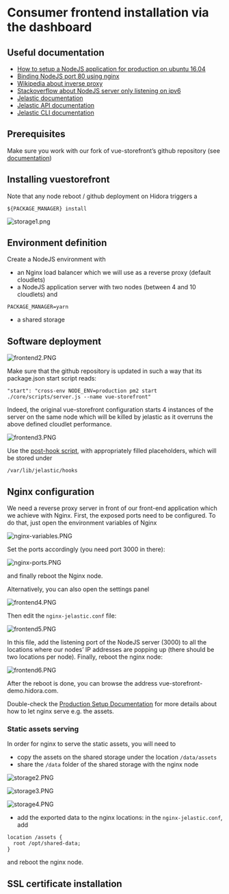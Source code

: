 # Consumer frontend installation via the dashboard

## Useful documentation

- [How to setup a NodeJS application for production on ubuntu 16.04](https://www.digitalocean.com/community/tutorials/how-to-set-up-a-node-js-application-for-production-on-ubuntu-16-04)
- [Binding NodeJS port 80 using nginx](https://eladnava.com/binding-nodejs-port-80-using-nginx/)
- [Wikipedia about inverse proxy](https://fr.wikipedia.org/wiki/Proxy_inverse)
- [Stackoverflow about NodeJS server only listening on ipv6](https://stackoverflow.com/questions/47797322/node-js-server-only-listening-on-ipv6)
- [Jelastic documentation](http://docs.jelastic.com)
- [Jelastic API documentation](https://docs.jelastic.com/api/)
- [Jelastic CLI documentation](https://docs.jelastic.com/cli)

## Prerequisites

Make sure you work with our fork of vue-storefront’s github repository (see [documentation](https://docs.google.com/document/d/1VUMTTJ9Wy8InI6uaJCInYhiA8GR7LL3e2xkZi1g20Jg/edit#heading=h.cusv6ur2apfw))

## Installing vuestorefront

Note that any node reboot / github deployment on Hidora triggers a

```
${PACKAGE_MANAGER} install
```

![storage1.png](/doc/images/storage1.png)

## Environment definition

Create a NodeJS environment with

- an Nginx load balancer which we will use as a reverse proxy (default cloudlets)
- a NodeJS application server with two nodes (between 4 and 10 cloudlets) and

```
PACKAGE_MANAGER=yarn
```

- a shared storage

## Software deployment

![frontend2.PNG](/doc/images/frontend2.png)

Make sure that the github repository is updated in such a way that its package.json start script reads:

```
"start": "cross-env NODE_ENV=production pm2 start ./core/scripts/server.js --name vue-storefront"
```

Indeed, the original vue-storefront configuration starts 4 instances of the server on the same node which will be killed by jelastic as it overruns the above defined cloudlet performance.

![frontend3.PNG](/doc/images/frontend3.png)

Use the [post-hook script](https://bitbucket.org/softozor/shopozor-jelastic-configuration/src/master/consumer-frontend/post-hook-template.sh), with appropriately filled placeholders, which will be stored under

```
/var/lib/jelastic/hooks
```

## Nginx configuration

We need a reverse proxy server in front of our front-end application which we achieve with Nginx. First, the exposed ports need to be configured. To do that, just open the environment variables of Nginx

![nginx-variables.PNG](/doc/images/nginx-variables.png)

Set the ports accordingly (you need port 3000 in there):

![nginx-ports.PNG](/doc/images/nginx-ports.png)

and finally reboot the Nginx node.

Alternatively, you can also open the settings panel

![frontend4.PNG](/doc/images/frontend4.png)

Then edit the `nginx-jelastic.conf` file:

![frontend5.PNG](/doc/images/frontend5.png)

In this file, add the listening port of the NodeJS server (3000) to all the locations where our nodes’ IP addresses are popping up (there should be two locations per node).
Finally, reboot the nginx node:

![frontend6.PNG](/doc/images/frontend6.png)

After the reboot is done, you can browse the address vue-storefront-demo.hidora.com.

Double-check the [Production Setup Documentation](<https://bitbucket.org/softozor/shopozor-vsf-consumer-frontend/src/master/doc/Production%20setup%20(WIP).md>) for more details about how to let nginx serve e.g. the assets.

### Static assets serving

In order for nginx to serve the static assets, you will need to

- copy the assets on the shared storage under the location `/data/assets`
- share the `/data` folder of the shared storage with the nginx node

![storage2.PNG](/doc/images/storage2.png)

![storage3.PNG](/doc/images/storage3.png)

![storage4.PNG](/doc/images/storage4.png)

- add the exported data to the nginx locations: in the `nginx-jelastic.conf`, add

```
location /assets {
  root /opt/shared-data;
}
```

and reboot the nginx node.

## SSL certificate installation
